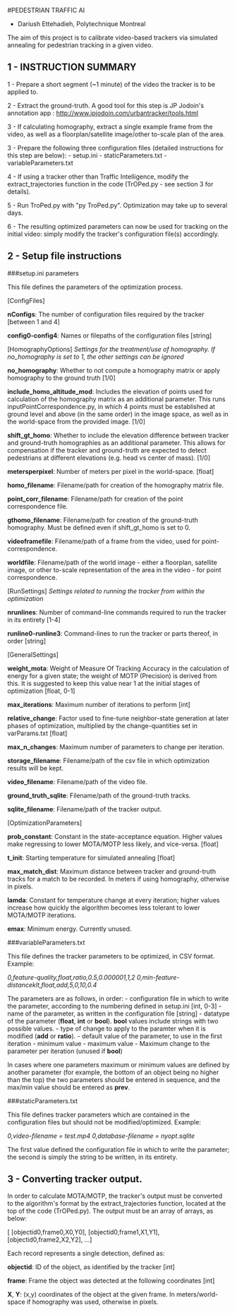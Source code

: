 #PEDESTRIAN TRAFFIC AI
- Dariush Ettehadieh, Polytechnique Montreal

The aim of this project is to calibrate video-based trackers via simulated annealing for pedestrian tracking in a given video.


## 1 - INSTRUCTION SUMMARY

1 - Prepare a short segment (~1 minute) of the video the tracker is to be applied to.

2 - Extract the ground-truth. A good tool for this step is JP Jodoin's annotation app : http://www.jpjodoin.com/urbantracker/tools.html

3 - If calculating homography, extract a single example frame from the video, as well as a floorplan/satellite image/other to-scale plan of the area.

3 - Prepare the following three configuration files (detailed instructions for this step are below):
	- setup.ini
	- staticParameters.txt
	- variableParameters.txt

4 - If using a tracker other than Traffic Intelligence, modify the extract_trajectories function in the code (TrOPed.py - see section 3 for details).

5 - Run TroPed.py with "py TroPed.py". Optimization may take up to several days.

6 - The resulting optimized parameters can now be used for tracking on the initial video:  simply modify the tracker's configuration file(s) accordingly.

## 2 - Setup file instructions

###setup.ini parameters

This file defines the parameters of the optimization process.

[ConfigFiles]

**nConfigs**: The number of configuration files required by the tracker [between 1 and 4]

**config0-config4**: Names or filepaths of the configuration files [string]

[HomographyOptions] *Settings for the treatment/use of homography. If no_homography is set to 1, the other settings can be ignored*

**no_homography**: Whether to not compute a homography matrix or apply homography to the ground truth [1/0]

**include_homo_altitude_mod**: Includes the elevation of points used for calculation of the homography matrix as an additional parameter. This runs inputPointCorrespondence.py, in which 4 points must be established at ground level and above (in the same order) in the image space, as well as in the world-space from the provided image. [1/0]

**shift_gt_homo**: Whether to include the elevation difference between tracker and ground-truth homographies as an additional parameter. This allows for compensation if the tracker and ground-truth are expected to detect pedestrians at different elevations (e.g. head vs center of mass). [1/0]

**metersperpixel**: Number of meters per pixel in the world-space. [float]

**homo_filename**: Filename/path for creation of the homography matrix file.

**point_corr_filename**: Filename/path for creation of the point correspondence file.

**gthomo_filename**: Filename/path for creation of the ground-truth homography. Must be defined even if shift_gt_homo is set to 0.

**videoframefile**: Filename/path of a frame from the video, used for point-correspondence.

**worldfile**: Filename/path of the world image - either a floorplan, satellite image, or other to-scale representation of the area in the video - for point correspondence.

[RunSettings] *Settings related to running the tracker from within the optimization*

**nrunlines**: Number of command-line commands required to run the tracker in its entirety [1-4]

**runline0-runline3**: Command-lines to run the tracker or parts thereof, in order [string]

[GeneralSettings]

**weight_mota**: Weight of Measure Of Tracking Accuracy in the calculation of energy for a given state; the weight of MOTP (Precision) is derived from this. It is suggested to keep this value near 1 at the initial stages of optimization [float, 0-1]

**max_iterations**: Maximum number of iterations to perform [int]

**relative_change**: Factor used to fine-tune neighbor-state generation at later phases of optimization, multiplied by the change-quantities set in varParams.txt [float]

**max_n_changes**: Maximum number of parameters to change per iteration.

**storage_filename**: Filename/path of the csv file in which optimization results will be kept.

**video_filename**: Filename/path of the video file.

**ground_truth_sqlite**: Filename/path of the ground-truth tracks.

**sqlite_filename**: Filename/path of the tracker output.

[OptimizationParameters]

**prob_constant**: Constant in the state-acceptance equation. Higher values make regressing to lower MOTA/MOTP less likely, and vice-versa. [float]

**t_init**: Starting temperature for simulated annealing [float]

**max_match_dist**: Maximum distance between tracker and ground-truth tracks for a match to be recorded. In meters if using homography, otherwise in pixels.

**lamda**: Constant for temperature change at every iteration; higher values increase how quickly the algorithm becomes less tolerant to lower MOTA/MOTP iterations.

**emax**: Minimum energy. Currently unused.

###variableParameters.txt

This file defines the tracker parameters to be optimized, in CSV format. Example:

*0,feature-quality,float,ratio,0.5,0.000001,1,2*
*0,min-feature-distanceklt,float,add,5,0,10,0.4*

The parameters are as follows, in order:
	- configuration file in which to write the parameter, according to the numbering defined in setup.ini [int, 0-3]
	- name of the parameter, as written in the configuration file [string]
	- datatype of the parameter (**float**, **int** or **bool**). **bool** values include strings with two possible values.
	- type of change to apply to the paramter when it is modified (**add** or **ratio**).
	- default value of the parameter, to use in the first iteration
	- minimum value
	- maximum value
	- Maximum change to the parameter per iteration (unused if **bool**)

In cases where one parameters maximum or minimum values are defined by another parameter (for example, the bottom of an object being no higher than the top) the two parameters should be entered in sequence, and the max/min value should be entered as **prev**.

###staticParameters.txt

This file defines tracker parameters which are contained in the configuration files but should not be modified/optimized. Example:

*0,video-filename = test.mp4*
*0,database-filename = nyopt.sqlite*

The first value defined the configuration file in which to write the parameter; the second is simply the string to be written, in its entirety.

## 3 - Converting tracker output.

In order to calculate MOTA/MOTP, the tracker's output must be converted to the algorithm's format by the extract_trajectories function, located at the top of the code (TrOPed.py). The output must be an array of arrays, as below:

[
[objectid0,frame0,X0,Y0],
[objectid0,frame1,X1,Y1],
[objectid0,frame2,X2,Y2],
...]

Each record represents a single detection, defined as:

**objectid**: ID of the object, as identified by the tracker [int]

**frame**: Frame the object was detected at the following coordinates [int]

**X**, **Y**: (x,y) coordinates of the object at the given frame. In meters/world-space if homography was used, otherwise in pixels.
